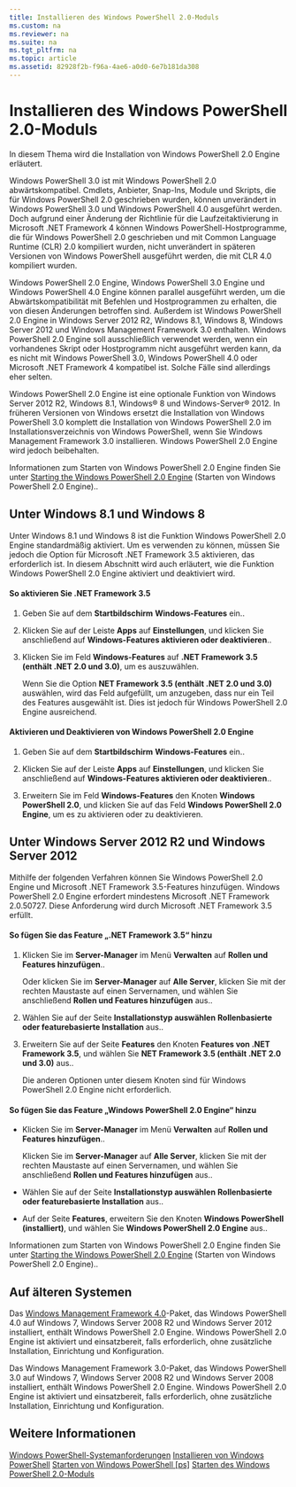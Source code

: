 ```yaml
---
title: Installieren des Windows PowerShell 2.0-Moduls
ms.custom: na
ms.reviewer: na
ms.suite: na
ms.tgt_pltfrm: na
ms.topic: article
ms.assetid: 82928f2b-f96a-4ae6-a0d0-6e7b181da308
---
```

# Installieren des Windows PowerShell 2.0-Moduls
In diesem Thema wird die Installation von Windows PowerShell 2.0 Engine erläutert.

Windows PowerShell 3.0 ist mit Windows PowerShell 2.0 abwärtskompatibel. Cmdlets, Anbieter, Snap\-Ins, Module und Skripts, die für Windows PowerShell 2.0 geschrieben wurden, können unverändert in Windows PowerShell 3.0 und Windows PowerShell 4.0 ausgeführt werden. Doch aufgrund einer Änderung der Richtlinie für die Laufzeitaktivierung in Microsoft .NET Framework 4 können Windows PowerShell-Hostprogramme, die für Windows PowerShell 2.0 geschrieben und mit Common Language Runtime (CLR) 2.0 kompiliert wurden, nicht unverändert in späteren Versionen von Windows PowerShell ausgeführt werden, die mit CLR 4.0 kompiliert wurden.

Windows PowerShell 2.0 Engine, Windows PowerShell 3.0 Engine und Windows PowerShell 4.0 Engine können parallel ausgeführt werden, um die Abwärtskompatibilität mit Befehlen und Hostprogrammen zu erhalten, die von diesen Änderungen betroffen sind. Außerdem ist Windows PowerShell 2.0 Engine in Windows Server 2012 R2, Windows 8.1, Windows 8, Windows Server 2012 und Windows Management Framework 3.0 enthalten. Windows PowerShell 2.0 Engine soll ausschließlich verwendet werden, wenn ein vorhandenes Skript oder Hostprogramm nicht ausgeführt werden kann, da es nicht mit Windows PowerShell 3.0, Windows PowerShell 4.0 oder Microsoft .NET Framework 4 kompatibel ist. Solche Fälle sind allerdings eher selten.

Windows PowerShell 2.0 Engine ist eine optionale Funktion von Windows Server 2012 R2, Windows 8.1, Windows® 8 und Windows-Server® 2012. In früheren Versionen von Windows ersetzt die Installation von Windows PowerShell 3.0 komplett die Installation von Windows PowerShell 2.0 im Installationsverzeichnis von Windows PowerShell, wenn Sie Windows Management Framework 3.0 installieren. Windows PowerShell 2.0 Engine wird jedoch beibehalten.

Informationen zum Starten von Windows PowerShell 2.0 Engine finden Sie unter [Starting the Windows PowerShell 2.0 Engine](Starting-the-Windows-PowerShell-2.0-Engine.md) (Starten von Windows PowerShell 2.0 Engine)..

## Unter Windows 8.1 und Windows 8
Unter Windows 8.1 und Windows 8 ist die Funktion Windows PowerShell 2.0 Engine standardmäßig aktiviert. Um es verwenden zu können, müssen Sie jedoch die Option für Microsoft .NET Framework 3.5 aktivieren, das erforderlich ist. In diesem Abschnitt wird auch erläutert, wie die Funktion Windows PowerShell 2.0 Engine aktiviert und deaktiviert wird.

#### So aktivieren Sie .NET Framework 3.5

1.  Geben Sie auf dem **Startbildschirm** **Windows-Features** ein..

2.  Klicken Sie auf der Leiste **Apps** auf **Einstellungen**, und klicken Sie anschließend auf **Windows-Features aktivieren oder deaktivieren**..

3.  Klicken Sie im Feld **Windows-Features** auf **.NET Framework 3.5 (enthält .NET 2.0 und 3.0)**, um es auszuwählen.

    Wenn Sie die Option **NET Framework 3.5 (enthält .NET 2.0 und 3.0)** auswählen, wird das Feld aufgefüllt, um anzugeben, dass nur ein Teil des Features ausgewählt ist. Dies ist jedoch für Windows PowerShell 2.0 Engine ausreichend.

#### Aktivieren und Deaktivieren von Windows PowerShell 2.0 Engine

1.  Geben Sie auf dem **Startbildschirm** **Windows-Features** ein..

2.  Klicken Sie auf der Leiste **Apps** auf **Einstellungen**, und klicken Sie anschließend auf **Windows-Features aktivieren oder deaktivieren**..

3.  Erweitern Sie im Feld **Windows-Features** den Knoten **Windows PowerShell 2.0**, und klicken Sie auf das Feld **Windows PowerShell 2.0 Engine**, um es zu aktivieren oder zu deaktivieren.

## Unter Windows Server 2012 R2 und Windows Server 2012
Mithilfe der folgenden Verfahren können Sie Windows PowerShell 2.0 Engine und Microsoft .NET Framework 3.5-Features hinzufügen. Windows PowerShell 2.0 Engine erfordert mindestens Microsoft .NET Framework 2.0.50727. Diese Anforderung wird durch Microsoft .NET Framework 3.5 erfüllt.

#### So fügen Sie das Feature „.NET Framework 3.5“ hinzu

1.  Klicken Sie im **Server-Manager** im Menü **Verwalten** auf **Rollen und Features hinzufügen**..

    Oder klicken Sie im **Server-Manager** auf **Alle Server**, klicken Sie mit der rechten Maustaste auf einen Servernamen, und wählen Sie anschließend **Rollen und Features hinzufügen** aus..

2.  Wählen Sie auf der Seite **Installationstyp auswählen** **Rollenbasierte oder featurebasierte Installation** aus..

3.  Erweitern Sie auf der Seite **Features** den Knoten **Features von .NET Framework 3.5**, und wählen Sie **NET Framework 3.5 (enthält .NET 2.0 und 3.0)** aus..

    Die anderen Optionen unter diesem Knoten sind für Windows PowerShell 2.0 Engine nicht erforderlich.

#### So fügen Sie das Feature „Windows PowerShell 2.0 Engine“ hinzu

-   Klicken Sie im **Server-Manager** im Menü **Verwalten** auf **Rollen und Features hinzufügen**..

    Klicken Sie im **Server-Manager** auf **Alle Server**, klicken Sie mit der rechten Maustaste auf einen Servernamen, und wählen Sie anschließend **Rollen und Features hinzufügen** aus..

-   Wählen Sie auf der Seite **Installationstyp auswählen** **Rollenbasierte oder featurebasierte Installation** aus..

-   Auf der Seite **Features**, erweitern Sie den Knoten **Windows PowerShell (installiert)**, und wählen Sie **Windows PowerShell 2.0 Engine** aus..

Informationen zum Starten von Windows PowerShell 2.0 Engine finden Sie unter [Starting the Windows PowerShell 2.0 Engine](Starting-the-Windows-PowerShell-2.0-Engine.md) (Starten von Windows PowerShell 2.0 Engine)..

## Auf älteren Systemen
Das [Windows Management Framework 4.0](http://go.microsoft.com/fwlink/?LinkID=293881)-Paket, das Windows PowerShell 4.0 auf Windows 7, Windows Server 2008 R2 und Windows Server 2012 installiert, enthält Windows PowerShell 2.0 Engine. Windows PowerShell 2.0 Engine ist aktiviert und einsatzbereit, falls erforderlich, ohne zusätzliche Installation, Einrichtung und Konfiguration.

Das Windows Management Framework 3.0-Paket, das Windows PowerShell 3.0 auf Windows 7, Windows Server 2008 R2 und Windows Server 2008 installiert, enthält Windows PowerShell 2.0 Engine. Windows PowerShell 2.0 Engine ist aktiviert und einsatzbereit, falls erforderlich, ohne zusätzliche Installation, Einrichtung und Konfiguration.

## Weitere Informationen
[Windows PowerShell-Systemanforderungen](Windows-PowerShell-System-Requirements.md)
[Installieren von Windows PowerShell](Installing-Windows-PowerShell.md)
[Starten von Windows PowerShell [ps]](https://technet.microsoft.com/en-us/library/8ec8c2d7-8e7c-4722-a3d2-498fe5739a8e)
[Starten des Windows PowerShell 2.0-Moduls](Starting-the-Windows-PowerShell-2.0-Engine.md)



<!--HONumber=May16_HO2-->



